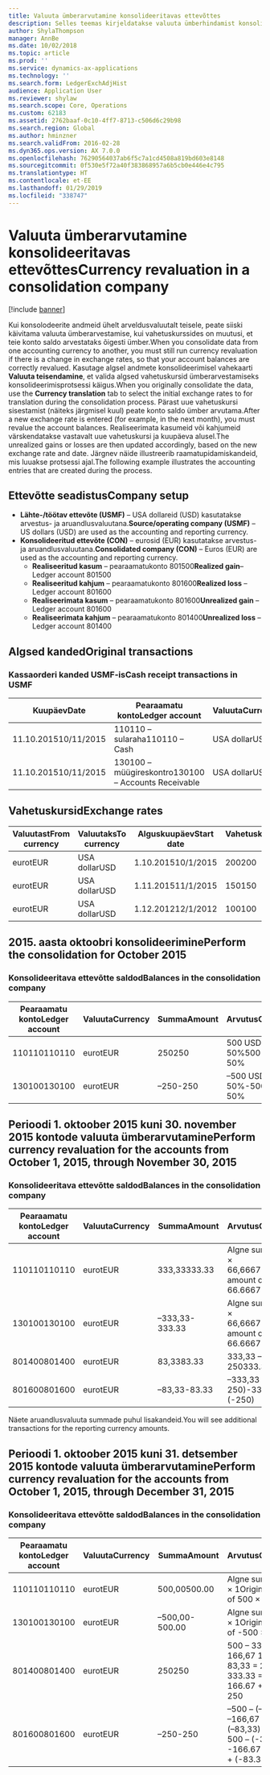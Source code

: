 ```yaml
---
title: Valuuta ümberarvutamine konsolideeritavas ettevõttes
description: Selles teemas kirjeldatakse valuuta ümberhindamist konsolideeritud ettevõttes.
author: ShylaThompson
manager: AnnBe
ms.date: 10/02/2018
ms.topic: article
ms.prod: ''
ms.service: dynamics-ax-applications
ms.technology: ''
ms.search.form: LedgerExchAdjHist
audience: Application User
ms.reviewer: shylaw
ms.search.scope: Core, Operations
ms.custom: 62183
ms.assetid: 2762baaf-0c10-4ff7-8713-c506d6c29b98
ms.search.region: Global
ms.author: hminzner
ms.search.validFrom: 2016-02-28
ms.dyn365.ops.version: AX 7.0.0
ms.openlocfilehash: 76290564037ab6f5c7a1cd4508a819bd603e8148
ms.sourcegitcommit: 0f530e5f72a40f383868957a6b5cb0e446e4c795
ms.translationtype: HT
ms.contentlocale: et-EE
ms.lasthandoff: 01/29/2019
ms.locfileid: "338747"
---
```

# <a name="currency-revaluation-in-a-consolidation-company"></a><span data-ttu-id="76389-103">Valuuta ümberarvutamine konsolideeritavas ettevõttes</span><span class="sxs-lookup"><span data-stu-id="76389-103">Currency revaluation in a consolidation company</span></span>

[!include [banner](../includes/banner.md)]

<span data-ttu-id="76389-104">Kui konsolodeerite andmeid ühelt arveldusvaluutalt teisele, peate siiski käivitama valuuta ümberarvestamise, kui vahetuskurssides on muutusi, et teie konto saldo arvestataks õigesti ümber.</span><span class="sxs-lookup"><span data-stu-id="76389-104">When you consolidate data from one accounting currency to another, you must still run currency revaluation if there is a change in exchange rates, so that your account balances  are correctly revalued.</span></span> <span data-ttu-id="76389-105">Kasutage algsel andmete konsolideerimisel vahekaarti **Valuuta teisendamine**, et valida algsed vahetuskursid ümberarvestamiseks konsolideerimisprotsessi käigus.</span><span class="sxs-lookup"><span data-stu-id="76389-105">When you originally consolidate the data, use the **Currency translation** tab to select the initial exchange rates to for translation during the consolidation process.</span></span> <span data-ttu-id="76389-106">Pärast uue vahetuskursi sisestamist (näiteks järgmisel kuul) peate konto saldo ümber arvutama.</span><span class="sxs-lookup"><span data-stu-id="76389-106">After a new exchange rate is entered (for example, in the next month), you must revalue the account balances.</span></span> <span data-ttu-id="76389-107">Realiseerimata kasumeid või kahjumeid värskendatakse vastavalt uue vahetuskursi ja kuupäeva alusel.</span><span class="sxs-lookup"><span data-stu-id="76389-107">The unrealized gains or losses are then updated accordingly, based on the new exchange rate and date.</span></span> <span data-ttu-id="76389-108">Järgnev näide illustreerib raamatupidamiskandeid, mis luuakse protsessi ajal.</span><span class="sxs-lookup"><span data-stu-id="76389-108">The following example illustrates the accounting entries that are created during the process.</span></span>

## <a name="company-setup"></a><span data-ttu-id="76389-109">Ettevõtte seadistus</span><span class="sxs-lookup"><span data-stu-id="76389-109">Company setup</span></span>
-   <span data-ttu-id="76389-110">**Lähte-/töötav ettevõte (USMF)** – USA dollareid (USD) kasutatakse arvestus- ja aruandlusvaluutana.</span><span class="sxs-lookup"><span data-stu-id="76389-110">**Source/operating company (USMF)** – US dollars (USD) are used as the accounting and reporting currency.</span></span>
-   <span data-ttu-id="76389-111">**Konsolideeritud ettevõte (CON)** – eurosid (EUR) kasutatakse arvestus- ja aruandlusvaluutana.</span><span class="sxs-lookup"><span data-stu-id="76389-111">**Consolidated company (CON)** – Euros (EUR) are used as the accounting and reporting currency.</span></span>
    -   <span data-ttu-id="76389-112">**Realiseeritud kasum** – pearaamatukonto 801500</span><span class="sxs-lookup"><span data-stu-id="76389-112">**Realized gain**– Ledger account 801500</span></span>
    -   <span data-ttu-id="76389-113">**Realiseeritud kahjum** – pearaamatukonto 801600</span><span class="sxs-lookup"><span data-stu-id="76389-113">**Realized loss** – Ledger account 801600</span></span>
    -   <span data-ttu-id="76389-114">**Realiseerimata kasum** – pearaamatukonto 801600</span><span class="sxs-lookup"><span data-stu-id="76389-114">**Unrealized gain** – Ledger account 801600</span></span>
    -   <span data-ttu-id="76389-115">**Realiseerimata kahjum** – pearaamatukonto 801400</span><span class="sxs-lookup"><span data-stu-id="76389-115">**Unrealized loss** – Ledger account 801400</span></span>

## <a name="original-transactions"></a><span data-ttu-id="76389-116">Algsed kanded</span><span class="sxs-lookup"><span data-stu-id="76389-116">Original transactions</span></span>
### <a name="cash-receipt-transactions-in-usmf"></a><span data-ttu-id="76389-117">Kassaorderi kanded USMF-is</span><span class="sxs-lookup"><span data-stu-id="76389-117">Cash receipt transactions in USMF</span></span>

| <span data-ttu-id="76389-118">Kuupäev</span><span class="sxs-lookup"><span data-stu-id="76389-118">Date</span></span>       | <span data-ttu-id="76389-119">Pearaamatu konto</span><span class="sxs-lookup"><span data-stu-id="76389-119">Ledger account</span></span>               | <span data-ttu-id="76389-120">Valuuta</span><span class="sxs-lookup"><span data-stu-id="76389-120">Currency</span></span> | <span data-ttu-id="76389-121">Summa</span><span class="sxs-lookup"><span data-stu-id="76389-121">Amount</span></span> |
|------------|------------------------------|----------|--------|
| <span data-ttu-id="76389-122">11.10.2015</span><span class="sxs-lookup"><span data-stu-id="76389-122">10/11/2015</span></span> | <span data-ttu-id="76389-123">110110 – sularaha</span><span class="sxs-lookup"><span data-stu-id="76389-123">110110 – Cash</span></span>                | <span data-ttu-id="76389-124">USA dollar</span><span class="sxs-lookup"><span data-stu-id="76389-124">USD</span></span>      | <span data-ttu-id="76389-125">500</span><span class="sxs-lookup"><span data-stu-id="76389-125">500</span></span>    |
| <span data-ttu-id="76389-126">11.10.2015</span><span class="sxs-lookup"><span data-stu-id="76389-126">10/11/2015</span></span> | <span data-ttu-id="76389-127">130100 – müügireskontro</span><span class="sxs-lookup"><span data-stu-id="76389-127">130100 – Accounts Receivable</span></span> | <span data-ttu-id="76389-128">USA dollar</span><span class="sxs-lookup"><span data-stu-id="76389-128">USD</span></span>      | <span data-ttu-id="76389-129">–500</span><span class="sxs-lookup"><span data-stu-id="76389-129">-500</span></span>   |

## <a name="exchange-rates"></a><span data-ttu-id="76389-130">Vahetuskursid</span><span class="sxs-lookup"><span data-stu-id="76389-130">Exchange rates</span></span>

| <span data-ttu-id="76389-131">Valuutast</span><span class="sxs-lookup"><span data-stu-id="76389-131">From currency</span></span> | <span data-ttu-id="76389-132">Valuutaks</span><span class="sxs-lookup"><span data-stu-id="76389-132">To currency</span></span> | <span data-ttu-id="76389-133">Alguskuupäev</span><span class="sxs-lookup"><span data-stu-id="76389-133">Start date</span></span> | <span data-ttu-id="76389-134">Vahetuskurss</span><span class="sxs-lookup"><span data-stu-id="76389-134">Exchange rate</span></span> |
|---------------|-------------|------------|---------------|
| <span data-ttu-id="76389-135"> eurot</span><span class="sxs-lookup"><span data-stu-id="76389-135">EUR</span></span>           | <span data-ttu-id="76389-136">USA dollar</span><span class="sxs-lookup"><span data-stu-id="76389-136">USD</span></span>         | <span data-ttu-id="76389-137">1.10.2015</span><span class="sxs-lookup"><span data-stu-id="76389-137">10/1/2015</span></span>  | <span data-ttu-id="76389-138">200</span><span class="sxs-lookup"><span data-stu-id="76389-138">200</span></span>           |
| <span data-ttu-id="76389-139"> eurot</span><span class="sxs-lookup"><span data-stu-id="76389-139">EUR</span></span>           | <span data-ttu-id="76389-140">USA dollar</span><span class="sxs-lookup"><span data-stu-id="76389-140">USD</span></span>         | <span data-ttu-id="76389-141">1.11.2015</span><span class="sxs-lookup"><span data-stu-id="76389-141">11/1/2015</span></span>  | <span data-ttu-id="76389-142">150</span><span class="sxs-lookup"><span data-stu-id="76389-142">150</span></span>           |
| <span data-ttu-id="76389-143"> eurot</span><span class="sxs-lookup"><span data-stu-id="76389-143">EUR</span></span>           | <span data-ttu-id="76389-144">USA dollar</span><span class="sxs-lookup"><span data-stu-id="76389-144">USD</span></span>         | <span data-ttu-id="76389-145">1.12.2012</span><span class="sxs-lookup"><span data-stu-id="76389-145">12/1/2012</span></span>  | <span data-ttu-id="76389-146">100</span><span class="sxs-lookup"><span data-stu-id="76389-146">100</span></span>           |

## <a name="perform-the-consolidation-for-october-2015"></a><span data-ttu-id="76389-147">2015. aasta oktoobri konsolideerimine</span><span class="sxs-lookup"><span data-stu-id="76389-147">Perform the consolidation for October 2015</span></span>
### <a name="balances-in-the-consolidation-company"></a><span data-ttu-id="76389-148">Konsolideeritava ettevõtte saldod</span><span class="sxs-lookup"><span data-stu-id="76389-148">Balances in the consolidation company</span></span>

| <span data-ttu-id="76389-149">Pearaamatu konto</span><span class="sxs-lookup"><span data-stu-id="76389-149">Ledger account</span></span> | <span data-ttu-id="76389-150">Valuuta</span><span class="sxs-lookup"><span data-stu-id="76389-150">Currency</span></span> | <span data-ttu-id="76389-151">Summa</span><span class="sxs-lookup"><span data-stu-id="76389-151">Amount</span></span> | <span data-ttu-id="76389-152">Arvutus</span><span class="sxs-lookup"><span data-stu-id="76389-152">Calculation</span></span>    |
|----------------|----------|--------|----------------|
| <span data-ttu-id="76389-153">110110</span><span class="sxs-lookup"><span data-stu-id="76389-153">110110</span></span>         | <span data-ttu-id="76389-154"> eurot</span><span class="sxs-lookup"><span data-stu-id="76389-154">EUR</span></span>      | <span data-ttu-id="76389-155">250</span><span class="sxs-lookup"><span data-stu-id="76389-155">250</span></span>    | <span data-ttu-id="76389-156">500 USD × 50%</span><span class="sxs-lookup"><span data-stu-id="76389-156">500 USD × 50%</span></span>  |
| <span data-ttu-id="76389-157">130100</span><span class="sxs-lookup"><span data-stu-id="76389-157">130100</span></span>         | <span data-ttu-id="76389-158"> eurot</span><span class="sxs-lookup"><span data-stu-id="76389-158">EUR</span></span>      | <span data-ttu-id="76389-159">–250</span><span class="sxs-lookup"><span data-stu-id="76389-159">-250</span></span>   | <span data-ttu-id="76389-160">–500 USD × 50%</span><span class="sxs-lookup"><span data-stu-id="76389-160">-500 USD × 50%</span></span> |

## <a name="perform-currency-revaluation-for-the-accounts-from-october-1-2015-through-november-30-2015"></a><span data-ttu-id="76389-161">Perioodi 1. oktoober 2015 kuni 30. november 2015 kontode valuuta ümberarvutamine</span><span class="sxs-lookup"><span data-stu-id="76389-161">Perform currency revaluation for the accounts from October 1, 2015, through November 30, 2015</span></span>
### <a name="balances-in-the-consolidation-company"></a><span data-ttu-id="76389-162">Konsolideeritava ettevõtte saldod</span><span class="sxs-lookup"><span data-stu-id="76389-162">Balances in the consolidation company</span></span>

| <span data-ttu-id="76389-163">Pearaamatu konto</span><span class="sxs-lookup"><span data-stu-id="76389-163">Ledger account</span></span> | <span data-ttu-id="76389-164">Valuuta</span><span class="sxs-lookup"><span data-stu-id="76389-164">Currency</span></span> | <span data-ttu-id="76389-165">Summa</span><span class="sxs-lookup"><span data-stu-id="76389-165">Amount</span></span>  | <span data-ttu-id="76389-166">Arvutus</span><span class="sxs-lookup"><span data-stu-id="76389-166">Calculation</span></span>                        |
|----------------|----------|---------|------------------------------------|
| <span data-ttu-id="76389-167">110110</span><span class="sxs-lookup"><span data-stu-id="76389-167">110110</span></span>         | <span data-ttu-id="76389-168"> eurot</span><span class="sxs-lookup"><span data-stu-id="76389-168">EUR</span></span>      | <span data-ttu-id="76389-169">333,33</span><span class="sxs-lookup"><span data-stu-id="76389-169">333.33</span></span>  | <span data-ttu-id="76389-170">Algne summa 500 × 66,6667%</span><span class="sxs-lookup"><span data-stu-id="76389-170">Original amount of 500 × 66.6667%</span></span>  |
| <span data-ttu-id="76389-171">130100</span><span class="sxs-lookup"><span data-stu-id="76389-171">130100</span></span>         | <span data-ttu-id="76389-172"> eurot</span><span class="sxs-lookup"><span data-stu-id="76389-172">EUR</span></span>      | <span data-ttu-id="76389-173">–333,33</span><span class="sxs-lookup"><span data-stu-id="76389-173">-333.33</span></span> | <span data-ttu-id="76389-174">Algne summa –500 × 66,6667%</span><span class="sxs-lookup"><span data-stu-id="76389-174">Original amount of -500 × 66.6667%</span></span> |
| <span data-ttu-id="76389-175">801400</span><span class="sxs-lookup"><span data-stu-id="76389-175">801400</span></span>         | <span data-ttu-id="76389-176"> eurot</span><span class="sxs-lookup"><span data-stu-id="76389-176">EUR</span></span>      | <span data-ttu-id="76389-177">83,33</span><span class="sxs-lookup"><span data-stu-id="76389-177">83.33</span></span>   | <span data-ttu-id="76389-178">333,33 – 250</span><span class="sxs-lookup"><span data-stu-id="76389-178">333.33 – 250</span></span>                       |
| <span data-ttu-id="76389-179">801600</span><span class="sxs-lookup"><span data-stu-id="76389-179">801600</span></span>         | <span data-ttu-id="76389-180"> eurot</span><span class="sxs-lookup"><span data-stu-id="76389-180">EUR</span></span>      | <span data-ttu-id="76389-181">–83,33</span><span class="sxs-lookup"><span data-stu-id="76389-181">-83.33</span></span>  | <span data-ttu-id="76389-182">–333,33 – (–250)</span><span class="sxs-lookup"><span data-stu-id="76389-182">-333.33 – (-250)</span></span>                   |

<span data-ttu-id="76389-183">Näete aruandlusvaluuta summade puhul lisakandeid.</span><span class="sxs-lookup"><span data-stu-id="76389-183">You will see additional transactions for the reporting currency amounts.</span></span>

## <a name="perform-currency-revaluation-for-the-accounts-from-october-1-2015-through-december-31-2015"></a><span data-ttu-id="76389-184">Perioodi 1. oktoober 2015 kuni 31. detsember 2015 kontode valuuta ümberarvutamine</span><span class="sxs-lookup"><span data-stu-id="76389-184">Perform currency revaluation for the accounts from October 1, 2015, through December 31, 2015</span></span>
### <a name="balances-in-the-consolidation-company"></a><span data-ttu-id="76389-185">Konsolideeritava ettevõtte saldod</span><span class="sxs-lookup"><span data-stu-id="76389-185">Balances in the consolidation company</span></span>

| <span data-ttu-id="76389-186">Pearaamatu konto</span><span class="sxs-lookup"><span data-stu-id="76389-186">Ledger account</span></span> | <span data-ttu-id="76389-187">Valuuta</span><span class="sxs-lookup"><span data-stu-id="76389-187">Currency</span></span> | <span data-ttu-id="76389-188">Summa</span><span class="sxs-lookup"><span data-stu-id="76389-188">Amount</span></span>  | <span data-ttu-id="76389-189">Arvutus</span><span class="sxs-lookup"><span data-stu-id="76389-189">Calculation</span></span>                                          |
|----------------|----------|---------|------------------------------------------------------|
| <span data-ttu-id="76389-190">110110</span><span class="sxs-lookup"><span data-stu-id="76389-190">110110</span></span>         | <span data-ttu-id="76389-191"> eurot</span><span class="sxs-lookup"><span data-stu-id="76389-191">EUR</span></span>      | <span data-ttu-id="76389-192">500,00</span><span class="sxs-lookup"><span data-stu-id="76389-192">500.00</span></span>  | <span data-ttu-id="76389-193">Algne summa 500 × 1</span><span class="sxs-lookup"><span data-stu-id="76389-193">Original amount of 500 × 1</span></span>                           |
| <span data-ttu-id="76389-194">130100</span><span class="sxs-lookup"><span data-stu-id="76389-194">130100</span></span>         | <span data-ttu-id="76389-195"> eurot</span><span class="sxs-lookup"><span data-stu-id="76389-195">EUR</span></span>      | <span data-ttu-id="76389-196">–500,00</span><span class="sxs-lookup"><span data-stu-id="76389-196">-500.00</span></span> | <span data-ttu-id="76389-197">Algne summa –500 × 1</span><span class="sxs-lookup"><span data-stu-id="76389-197">Original amount of -500 × 1</span></span>                          |
| <span data-ttu-id="76389-198">801400</span><span class="sxs-lookup"><span data-stu-id="76389-198">801400</span></span>         | <span data-ttu-id="76389-199"> eurot</span><span class="sxs-lookup"><span data-stu-id="76389-199">EUR</span></span>      | <span data-ttu-id="76389-200">250</span><span class="sxs-lookup"><span data-stu-id="76389-200">250</span></span>     | <span data-ttu-id="76389-201">500 – 333,33 = 166,67 166,67 + 83,33 = 250</span><span class="sxs-lookup"><span data-stu-id="76389-201">500 – 333.33 = 166.67 166.67 + 83.33 = 250</span></span>           |
| <span data-ttu-id="76389-202">801600</span><span class="sxs-lookup"><span data-stu-id="76389-202">801600</span></span>         | <span data-ttu-id="76389-203"> eurot</span><span class="sxs-lookup"><span data-stu-id="76389-203">EUR</span></span>      | <span data-ttu-id="76389-204">–250</span><span class="sxs-lookup"><span data-stu-id="76389-204">-250</span></span>    | <span data-ttu-id="76389-205">–500 – (–333,33) = –166,67 –166,67 + (–83,33) = –250</span><span class="sxs-lookup"><span data-stu-id="76389-205">-500 – (-333.33) = -166.67 -166.67 + (-83.33) = -250</span></span> |





